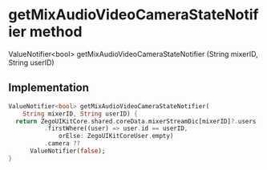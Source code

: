 


# getMixAudioVideoCameraStateNotifier method








ValueNotifier&lt;bool> getMixAudioVideoCameraStateNotifier
(String mixerID, String userID)








## Implementation

```dart
ValueNotifier<bool> getMixAudioVideoCameraStateNotifier(
    String mixerID, String userID) {
  return ZegoUIKitCore.shared.coreData.mixerStreamDic[mixerID]?.users
          .firstWhere((user) => user.id == userID,
              orElse: ZegoUIKitCoreUser.empty)
          .camera ??
      ValueNotifier(false);
}
```







